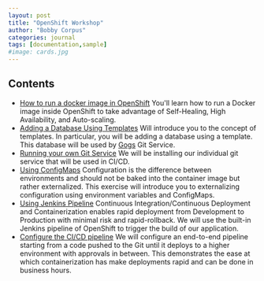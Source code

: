 ```yaml
---
layout: post
title: "OpenShift Workshop"
author: "Bobby Corpus"
categories: journal
tags: [documentation,sample]
#image: cards.jpg
---
```


## Contents
- [How to run a docker image in OpenShift](openshift_workshop/01_run_a_docker_image.html)
You'll learn how to run a Docker image inside OpenShift to take advantage of Self-Healing, High Availability, and Auto-scaling.
- [Adding a Database Using Templates](openshift_workshop/02_01_adding_a_database_using_templates.html)
Will introduce you to the concept of templates. In particular, you will be adding a database using a template. This database will be used by [Gogs](https://gogs.io/) Git Service.
- [Running your own Git Service](openshift_workshop/03_running_your_own_git_service.html)
We will be installing our individual git service that will be used in CI/CD.
- [Using ConfigMaps](openshift_workshop/04_using_config_maps.html)
Configuration is the difference between environments and should not be baked into the container image but rather externalized. This exercise will introduce you to externalizing configuration using environment variables and ConfigMaps.
- [Using Jenkins Pipeline](openshift_workshop/05_using_jenkins_pipeline.html)
Continuous Integration/Continuous Deployment and Containerization enables rapid deployment from Development to Production with minimal risk and rapid-rollback. We will use the built-in Jenkins pipeline of OpenShift to trigger the build of our application.
- [Configure the CI/CD pipeline](openshift_workshop/06_configure_cicd.html)
We will configure an end-to-end pipeline starting from a code pushed to the Git until it deploys to a higher environment with approvals in between. This demonstrates the ease at which containerization has make deployments rapid and can be done in business hours.


